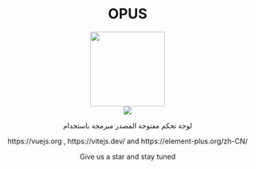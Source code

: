 <h1 align="center">OPUS</h1>
<div align="center">
<img  style="width: 150px; height:150px;" src="https://user-images.githubusercontent.com/44509661/217059038-ce181105-229b-46a8-91dd-27c1e57296b3.svg" />
</div>


<div align=center>
<img src="https://i.imgur.com/3eLJyEg.png" />
</div>

<p align="center"> لوحة تحكم مفتوحة المصدر  مبرمجة باستخدام</p>
<p align="center"> https://vuejs.org , https://vitejs.dev/ and https://element-plus.org/zh-CN/</p>

<p align="center">Give us a star and stay tuned</p>
